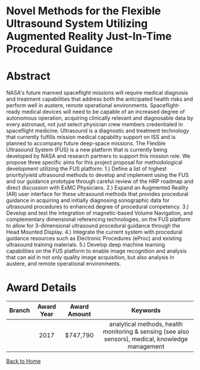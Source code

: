 
Novel Methods for the Flexible Ultrasound System Utilizing Augmented Reality Just-In-Time Procedural Guidance
=============================================================================================================

# Abstract


NASA's future manned spaceflight missions will require medical diagnosis and treatment capabilities that address both the anticipated health risks and perform well in austere, remote operational environments. Spaceflight- ready medical devices will need to be capable of an increased degree of autonomous operation, acquiring clinically relevant and diagnosable data by every astronaut, not just select physician crew members credentialed in spaceflight medicine. Ultrasound is a diagnostic and treatment technology that currently fulfills mission medical capability support on ISS and is planned to accompany future deep-space missions. The Flexible Ultrasound System (FUS) is a new platform that is currently being developed by NASA and research partners to support this mission role. We propose three specific aims for this project proposal for methodological development utilizing the FUS platform: 1.) Define a list of highest priority/yield ultrasound methods to develop and implement using the FUS and our guidance prototype through careful review of the HRP roadmap and direct discussion with ExMC Physicians. 2.) Expand an Augmented Reality (AR) user interface for these ultrasound methods that provides procedural guidance in acquiring and initially diagnosing sonographic data for ultrasound procedures to enhanced degree of procedural competency. 3.) Develop and test the integration of magnetic-based Volume Navigation, and complementary dimensional referencing technologies, on the FUS platform to allow for 3-dimensional ultrasound procedural guidance through the Head Mounted Display. 4.) Integrate the current system with procedural guidance resources such as Electronic Procedures (eProc) and existing ultrasound training materials. 5.) Develop deep machine learning capabilities on the FUS platform to enable image recognition and analysis that can aid in not only quality image acquisition, but also analysis in austere, and remote operational environments.  

# Award Details

|Branch|Award Year|Award Amount|Keywords|
| :---: | :---: | :---: | :---: |
||2017|$747,790|analytical methods, health monitoring & sensing (see also sensors), medical, knowledge management|
  
  


[Back to Home](https://github.com/chrischow/dod_sbir_awards#234)
